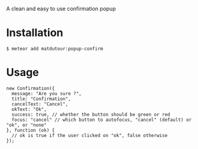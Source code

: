 A clean and easy to use confirmation popup

Installation
============

    $ meteor add matdutour:popup-confirm

Usage
=====


	new Confirmation({
      message: "Are you sure ?",
      title: "Confirmation",
      cancelText: "Cancel",
      okText: "Ok",
      success: true, // whether the button should be green or red
      focus: "cancel" // which button to autofocus, "cancel" (default) or "ok", or "none"
    }, function (ok) {
      // ok is true if the user clicked on "ok", false otherwise
    });
